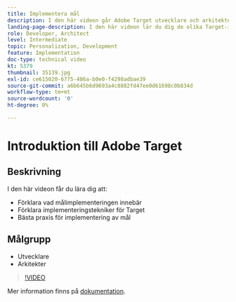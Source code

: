 ```yaml
---
title: Implementera mål
description: I den här videon går Adobe Target utvecklare och arkitekter igenom Target-implementeringen. I den här videon lär du dig de olika Target-implementeringsteknikerna och använder Target-implementeringens bästa praxis.
landing-page-description: I den här videon lär du dig de olika Target-implementeringsteknikerna och använder Target-implementeringens bästa praxis.
role: Developer, Architect
level: Intermediate
topic: Personalization, Development
feature: Implementation
doc-type: technical video
kt: 5379
thumbnail: 35139.jpg
exl-id: ce615020-6775-486a-b0e0-f4298adbae39
source-git-commit: a6b645b6d9693a4c8882fd47ee0d61698c0b834d
workflow-type: tm+mt
source-wordcount: '0'
ht-degree: 0%

---
```


# Introduktion till Adobe Target

## Beskrivning

I den här videon får du lära dig att:

* Förklara vad målimplementeringen innebär
* Förklara implementeringstekniker för Target
* Bästa praxis för implementering av mål

## Målgrupp

* Utvecklare
* Arkitekter

>[!VIDEO](https://video.tv.adobe.com/v/35139/?quality=12)

Mer information finns på [dokumentation](https://experienceleague.adobe.com/docs/target/using/implement-target/implementing-target.html?lang=en).
